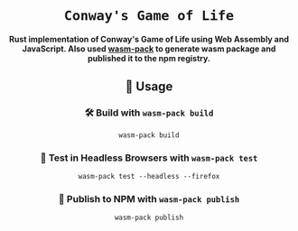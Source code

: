 <div align="center">

  <h1><code>Conway's Game of Life</code></h1>

  <strong>Rust implementation of Conway's Game of Life using Web Assembly and JavaScript. Also used <a href="https://github.com/rustwasm/wasm-pack">wasm-pack</a> to generate wasm package and published it to the npm registry.</strong>

## 🚴 Usage

### 🛠️ Build with `wasm-pack build`

```
wasm-pack build
```

### 🔬 Test in Headless Browsers with `wasm-pack test`

```
wasm-pack test --headless --firefox
```

### 🎁 Publish to NPM with `wasm-pack publish`

```
wasm-pack publish
```



